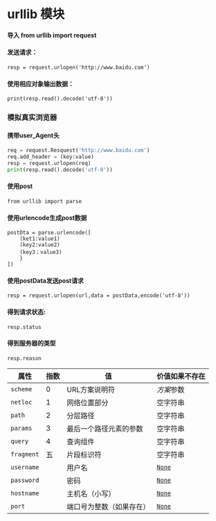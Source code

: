 

# urllib 模块

#### 导入 from urllib  import   request

#### 发送请求：

```
resp = request.urlopen('http://www.baidu.com')
```

#### 使用相应对象输出数据：

```
print(resp.read().decode('utf-8'))
```

### 模拟真实浏览器

#### 携带user_Agent头

```python
req = request.Resquest('http://www.baidu.com')
req.add_header = (key:value)
resp = request.urlopen(req)
print(resp.read().decode('utf-8'))
```

#### 使用post

```
from urllib import parse
```

#### 使用urlencode生成post数据

```
postDta = parse.urlencode([
    (ket1:value1)
    (key2:value2)
    (key3；value3)
    }
])
```

#### 使用postData发送post请求

```
resp = request.urlopen(url,data = postData,encode('utf-8'))
```

#### 得到请求状态:

```
resp.status
```

#### 得到服务器的类型

```
resp.reason
```

| 属性       | 指数 | 值                       | 价值如果不存在                                               |
| ---------- | ---- | ------------------------ | ------------------------------------------------------------ |
| `scheme`   | 0    | URL方案说明符            | *方案*参数                                                   |
| `netloc`   | 1    | 网络位置部分             | 空字符串                                                     |
| `path`     | 2    | 分层路径                 | 空字符串                                                     |
| `params`   | 3    | 最后一个路径元素的参数   | 空字符串                                                     |
| `query`    | 4    | 查询组件                 | 空字符串                                                     |
| `fragment` | 五   | 片段标识符               | 空字符串                                                     |
| `username` |      | 用户名                   | [`None`](https://docs.python.org/3/library/constants.html#None) |
| `password` |      | 密码                     | [`None`](https://docs.python.org/3/library/constants.html#None) |
| `hostname` |      | 主机名（小写）           | [`None`](https://docs.python.org/3/library/constants.html#None) |
| `port`     |      | 端口号为整数（如果存在） | [`None`](https://docs.python.org/3/library/constants.html#None) |

 

### 







#### 